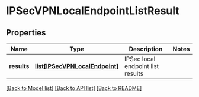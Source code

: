 # IPSecVPNLocalEndpointListResult

## Properties
Name | Type | Description | Notes
------------ | ------------- | ------------- | -------------
**results** | [**list[IPSecVPNLocalEndpoint]**](IPSecVPNLocalEndpoint.md) | IPSec local endpoint list results | 

[[Back to Model list]](../README.md#documentation-for-models) [[Back to API list]](../README.md#documentation-for-api-endpoints) [[Back to README]](../README.md)

